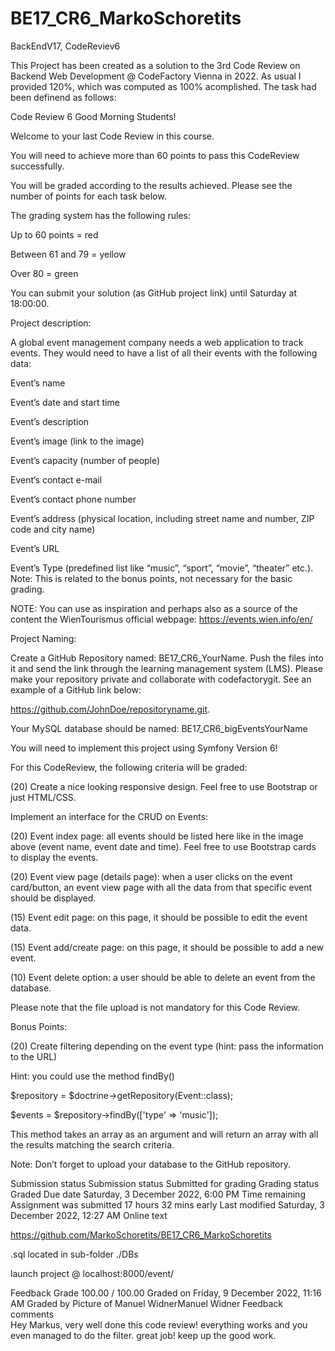 # BE17_CR6_MarkoSchoretits
BackEndV17, CodeReviev6

This Project has been created as a solution to the 3rd Code Review on Backend Web Development @ CodeFactory Vienna in 2022.
As usual I provided 120%, which was computed as 100% acomplished.
The task had been definend as follows:

Code Review 6
Good Morning Students!

Welcome to your last Code Review in this course. 

You will need to achieve more than 60 points to pass this CodeReview successfully. 

You will be graded according to the results achieved. Please see the number of points for each task below. 

The grading system has the following rules:

Up to 60 points = red

Between 61 and 79 = yellow

Over 80 = green

You can submit your solution (as GitHub project link) until Saturday at 18:00:00.

 

Project description:
 




A global event management company needs a web application to track events. They would need to have a list of all their events with the following data:

Event’s name

Event’s date and start time

Event’s description

Event’s image (link to the image)

Event’s capacity (number of people)

Event’s contact e-mail

Event’s contact phone number

Event’s address (physical location, including street name and number, ZIP code and city name)

Event’s URL

Event’s Type (predefined list like “music”, “sport”, “movie”, “theater” etc.). Note: This is related to the bonus points, not necessary for the basic grading.

NOTE: You can use as inspiration and perhaps also as a source of the content the WienTourismus official webpage: https://events.wien.info/en/ 



 

Project Naming:

Create a GitHub Repository named: BE17_CR6_YourName. Push the files into it and send the link through the learning management system (LMS). Please make your repository private and collaborate with codefactorygit. See an example of a GitHub link below:

https://github.com/JohnDoe/repositoryname.git.

Your MySQL database should be named: BE17_CR6_bigEventsYourName

 

You will need to implement this project using Symfony Version 6!



For this CodeReview, the following criteria will be graded:

(20) Create a nice looking responsive design. Feel free to use Bootstrap or just HTML/CSS.

Implement an interface for the CRUD on Events:

(20) Event index page: all events should be listed here like in the image above (event name, event date and time). Feel free to use Bootstrap cards to display the events.

(20) Event view page (details page): when a user clicks on the event card/button, an event view page with all the data from that specific event should be displayed.

(15) Event edit page: on this page, it should be possible to edit the event data.

(15) Event add/create page: on this page, it should be possible to add a new event.

(10) Event delete option: a user should be able to delete an event from the database.

Please note that the file upload is not mandatory for this Code Review.

Bonus Points:

(20) Create filtering depending on the event type (hint: pass the information to the URL)

Hint: you could use the method findBy()

$repository = $doctrine->getRepository(Event::class);

$events = $repository->findBy(['type' => 'music']);

This method takes an array as an argument and will return an array with all the results matching the search criteria.

 

Note: Don’t forget to upload your database to the GitHub repository.

 




Submission status
Submission status	Submitted for grading
Grading status	Graded
Due date	Saturday, 3 December 2022, 6:00 PM
Time remaining	Assignment was submitted 17 hours 32 mins early
Last modified	Saturday, 3 December 2022, 12:27 AM
Online text	

https://github.com/MarkoSchoretits/BE17_CR6_MarkoSchoretits

.sql located in sub-folder ./DBs

launch project @ localhost:8000/event/

Feedback
Grade	100.00 / 100.00
Graded on	Friday, 9 December 2022, 11:16 AM
Graded by	Picture of Manuel WidnerManuel Widner
Feedback comments	
Hey Markus,
very well done this code review!
everything works and you even managed to do the filter.
great job! keep up the good work.
